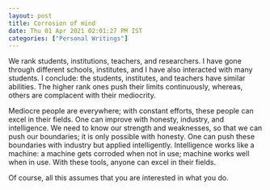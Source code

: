 ```yaml
---
layout: post
title: Corrosion of mind
date: Thu 01 Apr 2021 02:01:27 PM IST
categories: ["Personal Writings"]
---
```


We rank students, institutions, teachers, and researchers. I have gone through
different schools, institutes, and I have also interacted with many students.
I conclude: the students, institutes, and teachers have similar abilities. The
higher rank ones push their limits continuously, whereas, others are complacent
with their mediocrity.

Mediocre people are everywhere; with constant efforts, these people can excel
in their fields. One can improve with honesty, industry, and intelligence.  We
need to know our strength and weaknesses, so that we can push our boundaries;
it is only possible with honesty. One can push these boundaries with industry
but applied intelligently. Intelligence works like a machine: a machine gets
corroded when not in use; machine works well when in use. With these tools,
anyone can excel in their fields.

Of course, all this assumes that you are interested in what you do.
